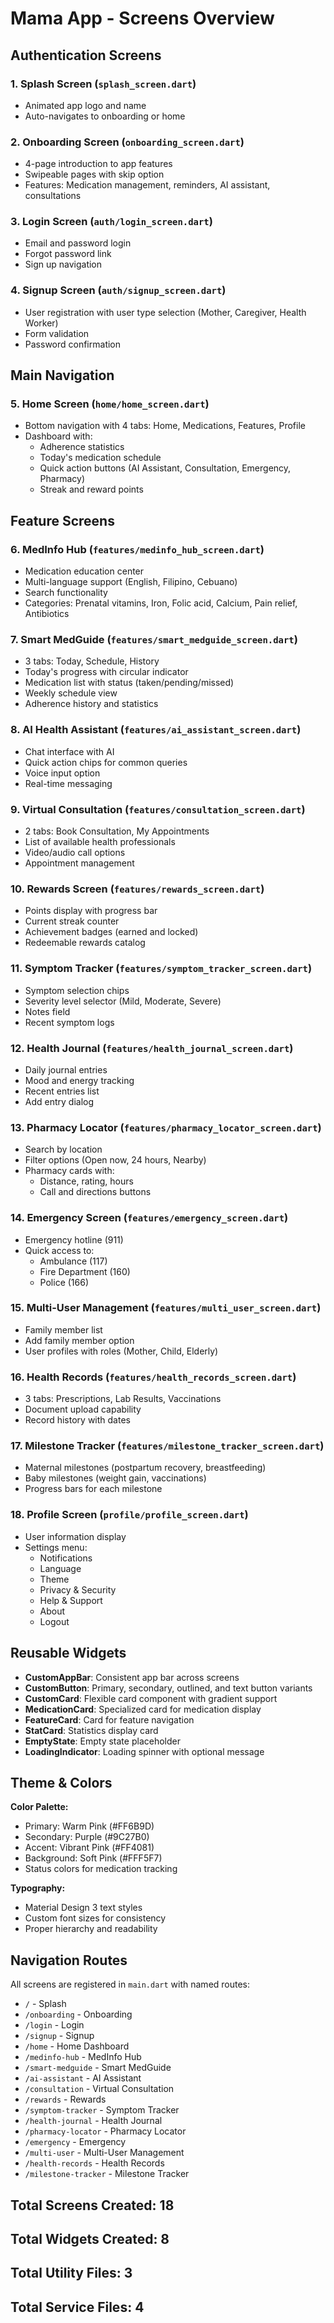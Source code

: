# Mama App - Screens Overview

## Authentication Screens

### 1. Splash Screen (`splash_screen.dart`)
- Animated app logo and name
- Auto-navigates to onboarding or home

### 2. Onboarding Screen (`onboarding_screen.dart`)
- 4-page introduction to app features
- Swipeable pages with skip option
- Features: Medication management, reminders, AI assistant, consultations

### 3. Login Screen (`auth/login_screen.dart`)
- Email and password login
- Forgot password link
- Sign up navigation

### 4. Signup Screen (`auth/signup_screen.dart`)
- User registration with user type selection (Mother, Caregiver, Health Worker)
- Form validation
- Password confirmation

## Main Navigation

### 5. Home Screen (`home/home_screen.dart`)
- Bottom navigation with 4 tabs: Home, Medications, Features, Profile
- Dashboard with:
  - Adherence statistics
  - Today's medication schedule
  - Quick action buttons (AI Assistant, Consultation, Emergency, Pharmacy)
  - Streak and reward points

## Feature Screens

### 6. MedInfo Hub (`features/medinfo_hub_screen.dart`)
- Medication education center
- Multi-language support (English, Filipino, Cebuano)
- Search functionality
- Categories: Prenatal vitamins, Iron, Folic acid, Calcium, Pain relief, Antibiotics

### 7. Smart MedGuide (`features/smart_medguide_screen.dart`)
- 3 tabs: Today, Schedule, History
- Today's progress with circular indicator
- Medication list with status (taken/pending/missed)
- Weekly schedule view
- Adherence history and statistics

### 8. AI Health Assistant (`features/ai_assistant_screen.dart`)
- Chat interface with AI
- Quick action chips for common queries
- Voice input option
- Real-time messaging

### 9. Virtual Consultation (`features/consultation_screen.dart`)
- 2 tabs: Book Consultation, My Appointments
- List of available health professionals
- Video/audio call options
- Appointment management

### 10. Rewards Screen (`features/rewards_screen.dart`)
- Points display with progress bar
- Current streak counter
- Achievement badges (earned and locked)
- Redeemable rewards catalog

### 11. Symptom Tracker (`features/symptom_tracker_screen.dart`)
- Symptom selection chips
- Severity level selector (Mild, Moderate, Severe)
- Notes field
- Recent symptom logs

### 12. Health Journal (`features/health_journal_screen.dart`)
- Daily journal entries
- Mood and energy tracking
- Recent entries list
- Add entry dialog

### 13. Pharmacy Locator (`features/pharmacy_locator_screen.dart`)
- Search by location
- Filter options (Open now, 24 hours, Nearby)
- Pharmacy cards with:
  - Distance, rating, hours
  - Call and directions buttons

### 14. Emergency Screen (`features/emergency_screen.dart`)
- Emergency hotline (911)
- Quick access to:
  - Ambulance (117)
  - Fire Department (160)
  - Police (166)

### 15. Multi-User Management (`features/multi_user_screen.dart`)
- Family member list
- Add family member option
- User profiles with roles (Mother, Child, Elderly)

### 16. Health Records (`features/health_records_screen.dart`)
- 3 tabs: Prescriptions, Lab Results, Vaccinations
- Document upload capability
- Record history with dates

### 17. Milestone Tracker (`features/milestone_tracker_screen.dart`)
- Maternal milestones (postpartum recovery, breastfeeding)
- Baby milestones (weight gain, vaccinations)
- Progress bars for each milestone

### 18. Profile Screen (`profile/profile_screen.dart`)
- User information display
- Settings menu:
  - Notifications
  - Language
  - Theme
  - Privacy & Security
  - Help & Support
  - About
  - Logout

## Reusable Widgets

- **CustomAppBar**: Consistent app bar across screens
- **CustomButton**: Primary, secondary, outlined, and text button variants
- **CustomCard**: Flexible card component with gradient support
- **MedicationCard**: Specialized card for medication display
- **FeatureCard**: Card for feature navigation
- **StatCard**: Statistics display card
- **EmptyState**: Empty state placeholder
- **LoadingIndicator**: Loading spinner with optional message

## Theme & Colors

**Color Palette:**
- Primary: Warm Pink (#FF6B9D)
- Secondary: Purple (#9C27B0)
- Accent: Vibrant Pink (#FF4081)
- Background: Soft Pink (#FFF5F7)
- Status colors for medication tracking

**Typography:**
- Material Design 3 text styles
- Custom font sizes for consistency
- Proper hierarchy and readability

## Navigation Routes

All screens are registered in `main.dart` with named routes:
- `/` - Splash
- `/onboarding` - Onboarding
- `/login` - Login
- `/signup` - Signup
- `/home` - Home Dashboard
- `/medinfo-hub` - MedInfo Hub
- `/smart-medguide` - Smart MedGuide
- `/ai-assistant` - AI Assistant
- `/consultation` - Virtual Consultation
- `/rewards` - Rewards
- `/symptom-tracker` - Symptom Tracker
- `/health-journal` - Health Journal
- `/pharmacy-locator` - Pharmacy Locator
- `/emergency` - Emergency
- `/multi-user` - Multi-User Management
- `/health-records` - Health Records
- `/milestone-tracker` - Milestone Tracker

## Total Screens Created: 18
## Total Widgets Created: 8
## Total Utility Files: 3
## Total Service Files: 4
